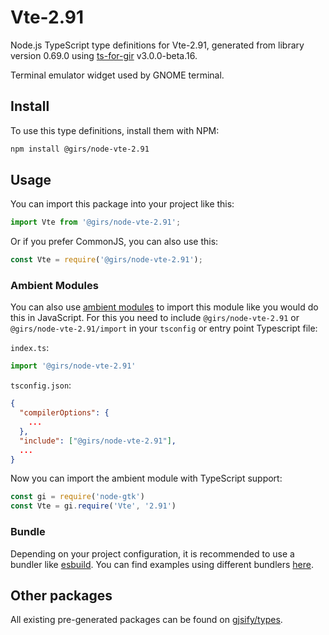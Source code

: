 
# Vte-2.91

Node.js TypeScript type definitions for Vte-2.91, generated from library version 0.69.0 using [ts-for-gir](https://github.com/gjsify/ts-for-gir) v3.0.0-beta.16.

Terminal emulator widget used by GNOME terminal.

## Install

To use this type definitions, install them with NPM:
```bash
npm install @girs/node-vte-2.91
```

## Usage

You can import this package into your project like this:
```ts
import Vte from '@girs/node-vte-2.91';
```

Or if you prefer CommonJS, you can also use this:
```ts
const Vte = require('@girs/node-vte-2.91');
```

### Ambient Modules

You can also use [ambient modules](https://github.com/gjsify/ts-for-gir/tree/main/packages/cli#ambient-modules) to import this module like you would do this in JavaScript.
For this you need to include `@girs/node-vte-2.91` or `@girs/node-vte-2.91/import` in your `tsconfig` or entry point Typescript file:

`index.ts`:
```ts
import '@girs/node-vte-2.91'
```

`tsconfig.json`:
```json
{
  "compilerOptions": {
    ...
  },
  "include": ["@girs/node-vte-2.91"],
  ...
}
```

Now you can import the ambient module with TypeScript support: 

```ts
const gi = require('node-gtk')
const Vte = gi.require('Vte', '2.91')
```



### Bundle

Depending on your project configuration, it is recommended to use a bundler like [esbuild](https://esbuild.github.io/). You can find examples using different bundlers [here](https://github.com/gjsify/ts-for-gir/tree/main/examples).

## Other packages

All existing pre-generated packages can be found on [gjsify/types](https://github.com/gjsify/types).

